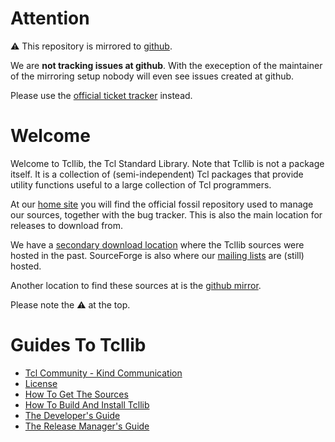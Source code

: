 # Attention

:warning: 
This repository is mirrored to [github](https://github.com/tcltk/tcllib).

We are __not tracking issues at github__.  With the exeception of the
maintainer of the mirroring setup nobody will even see issues created
at github.

Please use the
[official ticket tracker](https://core.tcl-lang.org/tcllib/reportlist)
instead.

# Welcome

Welcome to Tcllib, the Tcl Standard Library. Note that Tcllib is not a
package itself. It is a collection of (semi-independent) Tcl packages
that provide utility functions useful to a large collection of Tcl
programmers.

At our [home site](http://core.tcl-lang.org/tcllib) you will find the
official fossil repository used to manage our sources, together with
the bug tracker. This is also the main location for releases to
download from.

We have a
[secondary download location](https://sourceforge.net/projects/tcllib/files)
where the Tcllib sources were hosted in the past. SourceForge is also
where our [mailing lists](https://sourceforge.net/p/tcllib/mailman)
are (still) hosted.

Another location to find these sources at is the
[github mirror](https://github.com/tcltk/tcllib).

Please note the :warning: at the top.

# Guides To Tcllib

   * [Tcl Community - Kind Communication](embedded/md/tcllib/files/devdoc/tcl_community_communication.md)
   * [License](embedded/md/tcllib/files/devdoc/tcllib_license.md)
   * [How To Get The Sources](embedded/md/tcllib/files/devdoc/tcllib_sources.md)
   * [How To Build And Install Tcllib](embedded/md/tcllib/files/devdoc/tcllib_installer.md)
   * [The Developer's Guide](embedded/md/tcllib/files/devdoc/tcllib_devguide.md)
   * [The Release Manager's Guide](embedded/md/tcllib/files/devdoc/tcllib_releasemgr.md)
